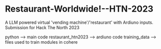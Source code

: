 # Restaurant-Worldwide!--HTN-2023
A LLM powered virtual 'vending machine'/'restaurant' with Ardiuno inputs. Submission for Hack The North 2023

python --> main code
restaurant_htn2023 --> ardiuno code
training_data --> files used to train modules in cohere
